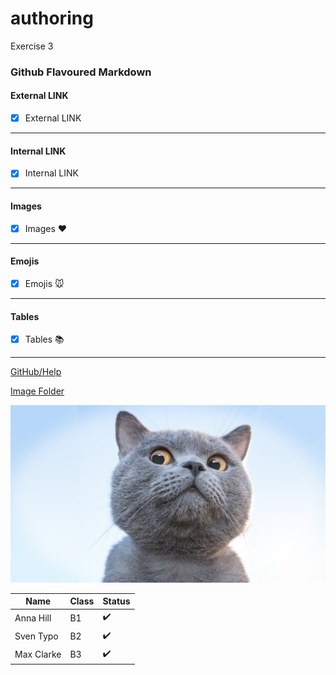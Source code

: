 # authoring
Exercise 3

### Github Flavoured Markdown

#### External LINK 
- [x] External LINK 
--- 
#### Internal LINK 
- [x] Internal LINK 
---
#### Images
- [x] Images :heart: 
---
#### Emojis
- [x] Emojis :mouse:
---
#### Tables
- [x] Tables :books: 
---

[GitHub/Help](https://help.github.com/en) 

[Image Folder](https://github.com/Sara-Bexx/authoring/tree/master/Images)

![Image](https://github.com/Sara-Bexx/authoring/blob/master/Images/maxresdefault.jpg)


Name | Class | Status
---------|----------|---------
Anna Hill | B1 | :heavy_check_mark: 
Sven Typo| B2 | :heavy_check_mark:
Max Clarke| B3 | :heavy_check_mark:









